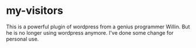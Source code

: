 my-visitors
===========

This is a powerful plugin of wordpress from a genius programmer Willin. But he is no longer using wordpress anymore. 
I've done some change for personal use.

